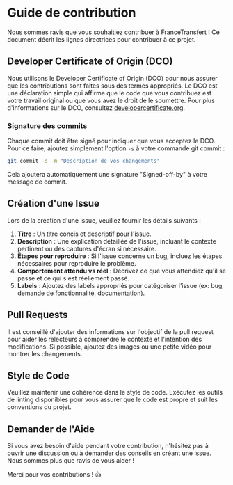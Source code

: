 # Guide de contribution

Nous sommes ravis que vous souhaitiez contribuer à FranceTransfert ! Ce document décrit les lignes directrices pour contribuer à ce projet.

## Developer Certificate of Origin (DCO)

Nous utilisons le Developer Certificate of Origin (DCO) pour nous assurer que les contributions sont faites sous des termes appropriés. Le DCO est une déclaration simple qui affirme que le code que vous contribuez est votre travail original ou que vous avez le droit de le soumettre. Pour plus d'informations sur le DCO, consultez [developercertificate.org](https://developercertificate.org/).

### Signature des commits

Chaque commit doit être signé pour indiquer que vous acceptez le DCO. Pour ce faire, ajoutez simplement l'option `-s` à votre commande git commit :

```bash
git commit -s -m "Description de vos changements"
```

Cela ajoutera automatiquement une signature "Signed-off-by" à votre message de commit.

## Création d'une Issue

Lors de la création d'une issue, veuillez fournir les détails suivants :

1. **Titre** : Un titre concis et descriptif pour l'issue.
2. **Description** : Une explication détaillée de l'issue, incluant le contexte pertinent ou des captures d'écran si nécessaire.
3. **Étapes pour reproduire** : Si l'issue concerne un bug, incluez les étapes nécessaires pour reproduire le problème.
4. **Comportement attendu vs réel** : Décrivez ce que vous attendiez qu'il se passe et ce qui s'est réellement passé.
5. **Labels** : Ajoutez des labels appropriés pour catégoriser l'issue (ex: bug, demande de fonctionnalité, documentation).

## Pull Requests

Il est conseillé d'ajouter des informations sur l'objectif de la pull request pour aider les relecteurs à comprendre le contexte et l'intention des modifications. Si possible, ajoutez des images ou une petite vidéo pour montrer les changements.

## Style de Code

Veuillez maintenir une cohérence dans le style de code. Exécutez les outils de linting disponibles pour vous assurer que le code est propre et suit les conventions du projet.

## Demander de l'Aide

Si vous avez besoin d'aide pendant votre contribution, n'hésitez pas à ouvrir une discussion ou à demander des conseils en créant une issue. Nous sommes plus que ravis de vous aider !

Merci pour vos contributions ! 👍 